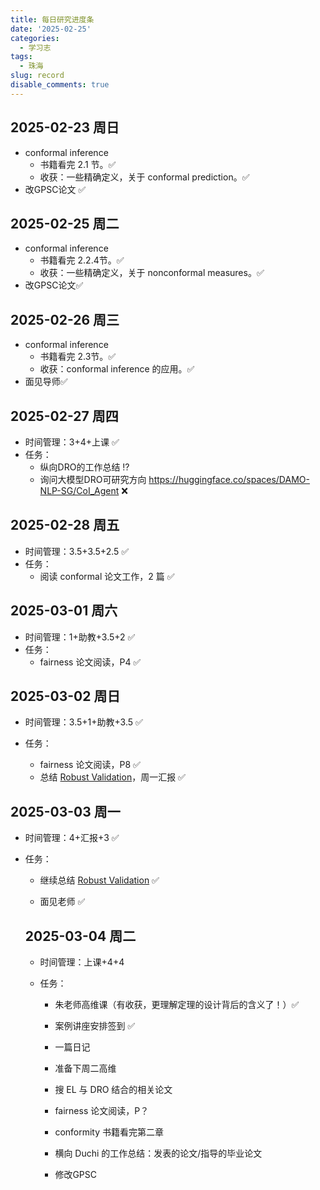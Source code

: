 ```yaml
---
title: 每日研究进度条
date: '2025-02-25'
categories:
  - 学习志
tags:
  - 珠海
slug: record
disable_comments: true
---
```


## 2025-02-23 周日
- conformal inference 
  - 书籍看完 2.1 节。✅
  - 收获：一些精确定义，关于 conformal prediction。✅
- 改GPSC论文 ✅

## 2025-02-25 周二

- conformal inference 
  - 书籍看完 2.2.4节。✅
  - 收获：一些精确定义，关于 nonconformal measures。✅
- 改GPSC论文✅

## 2025-02-26 周三

- conformal inference 
  - 书籍看完 2.3节。✅
  - 收获：conformal inference 的应用。✅
- 面见导师✅

## 2025-02-27 周四

- 时间管理：3+4+上课  ✅
- 任务：
  - 纵向DRO的工作总结 ⁉️
  - 询问大模型DRO可研究方向 https://huggingface.co/spaces/DAMO-NLP-SG/CoI_Agent ❌

## 2025-02-28 周五

- 时间管理：3.5+3.5+2.5 ✅
- 任务：
  - 阅读 conformal 论文工作，2 篇 ✅

## 2025-03-01 周六

- 时间管理：1+助教+3.5+2  ✅
- 任务：
  - fairness 论文阅读，P4 ✅

## 2025-03-02 周日

- 时间管理：3.5+1+助教+3.5 ✅ 

- 任务：

  - fairness 论文阅读，P8 ✅
  - 总结 [Robust Validation](https://arxiv.org/abs/2008.04267)，周一汇报 ✅

## 2025-03-03 周一

- 时间管理：4+汇报+3 ✅

- 任务：

  - 继续总结 [Robust Validation](https://arxiv.org/abs/2008.04267) ✅

  - 面见老师 ✅
  
  ## 2025-03-04 周二
  
  - 时间管理：上课+4+4 
  
  - 任务：
  
    - 朱老师高维课（有收获，更理解定理的设计背后的含义了！）✅
    - 案例讲座安排签到 ✅
    - 一篇日记
    - 准备下周二高维
  
    - 搜 EL 与 DRO 结合的相关论文
  
    - fairness 论文阅读，P？
  
    - conformity 书籍看完第二章 
  
    - 横向 Duchi 的工作总结：发表的论文/指导的毕业论文 
  
    - 修改GPSC 